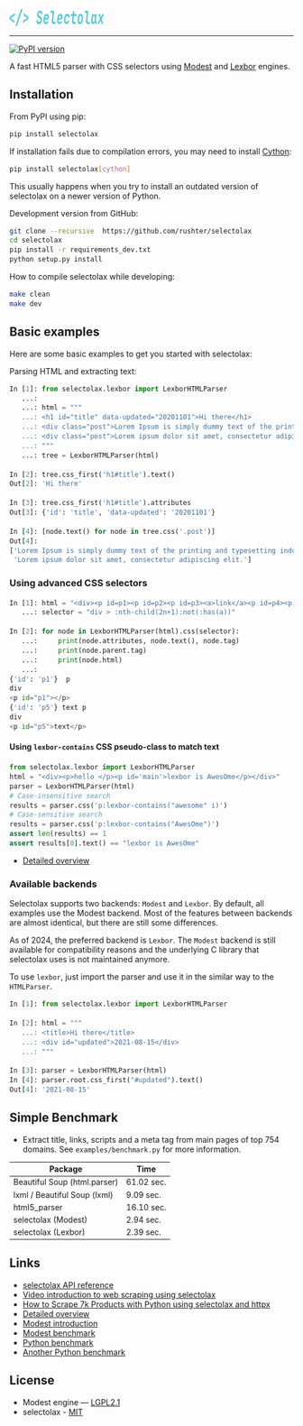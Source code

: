 ![selectolax logo](docs/logo.png)

---

[![PyPI version](https://img.shields.io/pypi/v/selectolax.svg)](https://pypi.python.org/pypi/selectolax)

A fast HTML5 parser with CSS selectors using [Modest](https://github.com/lexborisov/Modest/) and [Lexbor](https://github.com/lexbor/lexbor) engines.

## Installation

From PyPI using pip:

```bash
pip install selectolax
```

If installation fails due to compilation errors, you may need to install [Cython](https://github.com/cython/cython):

```bash
pip install selectolax[cython]
```

This usually happens when you try to install an outdated version of selectolax on a newer version of Python.

Development version from GitHub:

```bash
git clone --recursive  https://github.com/rushter/selectolax
cd selectolax
pip install -r requirements_dev.txt
python setup.py install
```

How to compile selectolax while developing:

```bash
make clean
make dev
```

## Basic examples

Here are some basic examples to get you started with selectolax:

Parsing HTML and extracting text:

```python
In [1]: from selectolax.lexbor import LexborHTMLParser
   ...:
   ...: html = """
   ...: <h1 id="title" data-updated="20201101">Hi there</h1>
   ...: <div class="post">Lorem Ipsum is simply dummy text of the printing and typesetting industry. </div>
   ...: <div class="post">Lorem ipsum dolor sit amet, consectetur adipiscing elit.</div>
   ...: """
   ...: tree = LexborHTMLParser(html)

In [2]: tree.css_first('h1#title').text()
Out[2]: 'Hi there'

In [3]: tree.css_first('h1#title').attributes
Out[3]: {'id': 'title', 'data-updated': '20201101'}

In [4]: [node.text() for node in tree.css('.post')]
Out[4]:
['Lorem Ipsum is simply dummy text of the printing and typesetting industry. ',
 'Lorem ipsum dolor sit amet, consectetur adipiscing elit.']
```

### Using advanced CSS selectors

```python
In [1]: html = "<div><p id=p1><p id=p2><p id=p3><a>link</a><p id=p4><p id=p5>text<p id=p6></div>"
   ...: selector = "div > :nth-child(2n+1):not(:has(a))"

In [2]: for node in LexborHTMLParser(html).css(selector):
   ...:     print(node.attributes, node.text(), node.tag)
   ...:     print(node.parent.tag)
   ...:     print(node.html)
   ...:
{'id': 'p1'}  p
div
<p id="p1"></p>
{'id': 'p5'} text p
div
<p id="p5">text</p>
```

#### Using `lexbor-contains` CSS pseudo-class to match text

```python
from selectolax.lexbor import LexborHTMLParser
html = "<div><p>hello </p><p id='main'>lexbor is AwesOme</p></div>"
parser = LexborHTMLParser(html)
# Case-insensitive search
results = parser.css('p:lexbor-contains("awesome" i)')
# Case-sensitive search
results = parser.css('p:lexbor-contains("AwesOme")')
assert len(results) == 1
assert results[0].text() == "lexbor is AwesOme"
```

* [Detailed overview](https://github.com/rushter/selectolax/blob/master/examples/walkthrough.ipynb)

### Available backends

Selectolax supports two backends: `Modest` and `Lexbor`. By default, all examples use the Modest backend.
Most of the features between backends are almost identical, but there are still some differences.

As of 2024, the preferred backend is `Lexbor`. The `Modest` backend is still available for compatibility reasons
and the underlying C library that selectolax uses is not maintained anymore.

To use `lexbor`, just import the parser and use it in the similar way to the `HTMLParser`.

```python
In [1]: from selectolax.lexbor import LexborHTMLParser

In [2]: html = """
   ...: <title>Hi there</title>
   ...: <div id="updated">2021-08-15</div>
   ...: """

In [3]: parser = LexborHTMLParser(html)
In [4]: parser.root.css_first("#updated").text()
Out[4]: '2021-08-15'
```

## Simple Benchmark

* Extract title, links, scripts and a meta tag from main pages of top 754 domains. See `examples/benchmark.py` for more information.

| Package                       | Time      |
|-------------------------------|-----------|
| Beautiful Soup (html.parser)  | 61.02 sec.|
| lxml / Beautiful Soup (lxml)  | 9.09 sec. |
| html5_parser                  | 16.10 sec.|
| selectolax (Modest)           | 2.94 sec. |
| selectolax (Lexbor)           | 2.39 sec. |

## Links

* [selectolax API reference](https://selectolax.readthedocs.io/en/latest/index.html)
* [Video introduction to web scraping using selectolax](https://youtu.be/HpRsfpPuUzE)
* [How to Scrape 7k Products with Python using selectolax and httpx](https://www.youtube.com/watch?v=XpGvq755J2U)
* [Detailed overview](https://github.com/rushter/selectolax/blob/master/examples/walkthrough.ipynb)
* [Modest introduction](https://lexborisov.github.io/Modest/)
* [Modest benchmark](https://lexborisov.github.io/benchmark-html-parsers/)
* [Python benchmark](https://rushter.com/blog/python-fast-html-parser/)
* [Another Python benchmark](https://www.peterbe.com/plog/selectolax-or-pyquery)

## License

* Modest engine — [LGPL2.1](https://github.com/lexborisov/Modest/blob/master/LICENSE)
* selectolax - [MIT](https://github.com/rushter/selectolax/blob/master/LICENSE)
